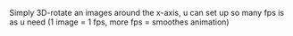 Simply 3D-rotate an images around the x-axis, u can set up so many fps is as u need (1 image = 1 fps, more fps = smoothes animation)
